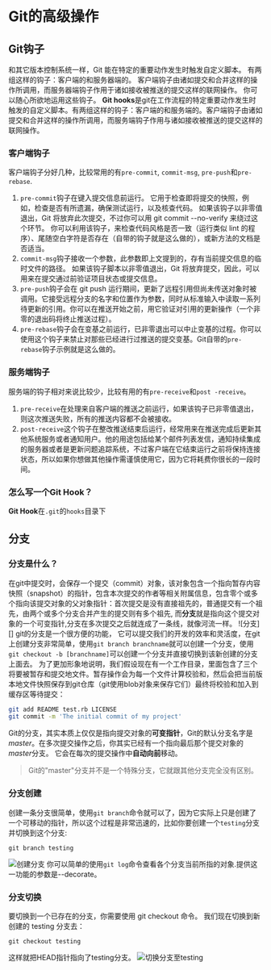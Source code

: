 # Git的高级操作
## Git钩子
和其它版本控制系统一样，Git 能在特定的重要动作发生时触发自定义脚本。 有两组这样的钩子：客户端的和服务器端的。 客户端钩子由诸如提交和合并这样的操作所调用，而服务器端钩子作用于诸如接收被推送的提交这样的联网操作。 你可以随心所欲地运用这些钩子。
**Git hooks**是git在工作流程的特定重要动作发生时触发的自定义脚本。有两组这样的钩子：客户端的和服务端的。客户端钩子由诸如提交和合并这样的操作所调用，而服务端钩子作用与诸如接收被推送的提交这样的联网操作。
### 客户端钩子
客户端钩子分好几种，比较常用的有`pre-commit`, `commit-msg`, `pre-push`和`pre-rebase`.
1. `pre-commit`钩子在键入提交信息前运行。 它用于检查即将提交的快照，例如，检查是否有所遗漏，确保测试运行，以及核查代码。 如果该钩子以非零值退出，Git 将放弃此次提交，不过你可以用 git commit --no-verify 来绕过这个环节。 你可以利用该钩子，来检查代码风格是否一致（运行类似 lint 的程序）、尾随空白字符是否存在（自带的钩子就是这么做的），或新方法的文档是否适当。
2. `commit-msg`钩子接收一个参数，此参数即上文提到的，存有当前提交信息的临时文件的路径。 如果该钩子脚本以非零值退出，Git 将放弃提交，因此，可以用来在提交通过前验证项目状态或提交信息。
3. `pre-push`钩子会在 git push 运行期间，更新了远程引用但尚未传送对象时被调用。它接受远程分支的名字和位置作为参数，同时从标准输入中读取一系列待更新的引用。你可以在推送开始之前，用它验证对引用的更新操作（一个非零的退出码将终止推送过程）。
4. `pre-rebase`钩子会在变基之前运行，已非零退出可以中止变基的过程。你可以使用这个钩子来禁止对那些已经进行过推送的提交变基。Git自带的`pre-rebase`钩子示例就是这么做的。
### 服务端钩子
服务端的钩子相对来说比较少，比较有用的有`pre-receive`和`post -receive`。
1. `pre-receive`在处理来自客户端的推送之前运行，如果该钩子已非零值退出，则这次推送失败，所有的推送内容都不会被接收。
2. `post-receive`这个钩子在整改推送结束后运行，经常用来在推送完成后更新其他系统服务或者通知用户。他的用途包括给某个邮件列表发信，通知持续集成的服务器或者是更新问题追踪系统，不过客户端在它结束运行之前将保持连接状态，所以如果你想做其他操作需谨慎使用它，因为它将耗费你很长的一段时间。
### 怎么写一个Git Hook？
**Git Hook**在`.git`的`hooks`目录下

## 分支
### 分支是什么？
在git中提交时，会保存一个提交（commit）对象，该对象包含一个指向暂存内容快照（snapshot）的指针，包含本次提交的作者等相关附属信息，包含零个或多个指向该提交对象的父对象指针：首次提交是没有直接祖先的，普通提交有一个祖先，由两个或多个分支合并产生的提交则有多个祖先, 而**分支**就是指向这个提交对象的一个可变指针,分支在多次提交之后就连成了一条线，就像河流一样。
![分支][]
git的分支是一个很方便的功能， 它可以提交我们的开发的效率和灵活度，在git上创建分支非常简单，使用`git branch branchname`就可以创建一个分支，使用`git checkout -b [branchname]`可以创建一个分支并直接切换到该新创建的分支上面去。
为了更加形象地说明，我们假设现在有一个工作目录，里面包含了三个将要被暂存和提交地文件。暂存操作会为每一个文件计算校验和，然后会把当前版本地文件快照保存到git仓库（git使用blob对象来保存它们）最终将校验和加入到缓存区等待提交：
``` bash
git add README test.rb LICENSE
git commit -m 'The initial commit of my project'
```
Git的分支，其实本质上仅仅是指向提交对象的**可变指针**，Git的默认分支名字是*master*。在多次提交操作之后，你其实已经有一个指向最后那个提交对象的*master*分支。 它会在每次的提交操作中**自动向前**移动。

> Git的"master"分支并不是一个特殊分支，它就跟其他分支完全没有区别。

### 分支创建
创建一条分支很简单，使用`git branch`命令就可以了，因为它实际上只是创建了一个可移动的指针，所以这个过程是非常迅速的，比如你要创建一个`testing`分支并切换到这个分支:
```
git branch testing
```
![创建分支](https://git-scm.com/book/en/v2/images/two-branches.png)
你可以简单的使用`git log`命令查看各个分支当前所指的对象.提供这一功能的参数是--decorate。
### 分支切换
要切换到一个已存在的分支，你需要使用 git checkout 命令。 我们现在切换到新创建的 testing 分支去：
```
git checkout testing
```
这样就把HEAD指针指向了testing分支。
![切换分支至testing](https://git-scm.com/book/en/v2/images/head-to-testing.png)
